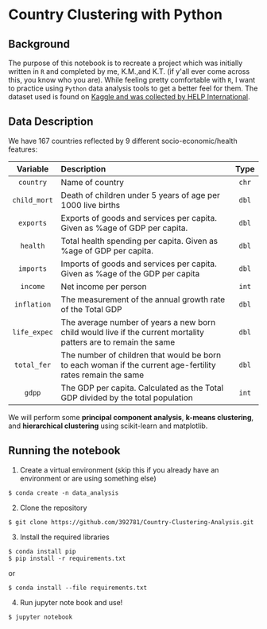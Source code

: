 # Country Clustering with Python
## Background
The purpose of this notebook is to recreate a project which was initially written in `R` and completed by me, K.M.,and K.T. (if y'all ever come across this, you know who you are).  While feeling pretty comfortable with `R`, I want to practice using `Python` data analysis tools to get a better feel for them.  The dataset used is found on [Kaggle and was collected by HELP International](https://www.kaggle.com/rohan0301/unsupervised-learning-on-country-data).
## Data Description
We have 167 countries reflected by 9 different socio-economic/health features:

| Variable | Description | Type     |
| :-------------: | :---------- | :-----------: |
|`country`|Name of country|`chr`|
|`child_mort`|Death of children under 5 years of age per 1000 live births|`dbl`|
|`exports`|Exports of goods and services per capita.  Given as %age of GDP per capita.|`dbl`|
|`health`|Total health spending per capita.  Given as %age of GDP per capita.|`dbl`|
|`imports`|Imports of goods and services per capita.  Given as %age of the GDP per capita|`dbl`|
|`income`|Net income per person|`int`|
|`inflation`|The measurement of the annual growth rate of the Total GDP|`dbl`|
|`life_expec`|The average number of years a new born child would live if the current mortality patters are to remain the same|`dbl`|
|`total_fer`|The number of children that would be born to each woman if the current age-fertility rates remain the same|`dbl`|
|`gdpp`|The GDP per capita.  Calculated as the Total GDP divided by the total population|`int`|

We will perform some **principal component analysis**, **k-means clustering**, and **hierarchical clustering** using scikit-learn and matplotlib.

## Running the notebook
1. Create a virtual environment (skip this if you already have an environment or are using something else)
```{shell}
$ conda create -n data_analysis
```

2. Clone the repository
```{shell}
$ git clone https://github.com/392781/Country-Clustering-Analysis.git
```

3. Install the required libraries
```{shell}
$ conda install pip
$ pip install -r requirements.txt
```
or
```{shell}
$ conda install --file requirements.txt
```

4. Run jupyter note book and use!
```{shell}
$ jupyter notebook
```